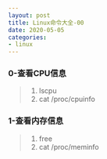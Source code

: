```yaml
---
layout: post
title: Linux命令大全-00
date: 2020-05-05
categories:
- linux
---
```

### 0-查看CPU信息
> 1. lscpu<br>
> 2. cat /proc/cpuinfo<br>

### 1-查看内存信息
> 1. free<br>
> 2. cat /proc/meminfo<br>


